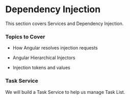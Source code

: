 # Dependency Injection

This section covers Services and Dependency Injection.

### Topics to Cover

- How Angular resolves injection requests

- Angular Hierarchical Injectors

- Injection tokens and values

### Task Service

We will build a Task Service to help us manage Task List.
